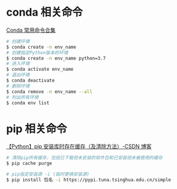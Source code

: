 # conda 相关命令

[Conda 常用命令合集](https://zhuanlan.zhihu.com/p/363904808)

```bash
# 创建环境
$ conda create -n env_name
# 创建指定Python版本的环境
$ conda create -n env_name python=3.7
# 进入环境
$ conda activate env_name
# 退出环境
$ conda deactivate
# 删除环境
$ conda remove -n env_name --all
# 列出所有环境
$ conda env list
```

# pip 相关命令

[【Python】pip 安装库时存在缓存（及清除方法）-CSDN 博客](https://blog.csdn.net/qq_44921056/article/details/129857659)

```bash
# 清除pip所有缓存，包括已下载但未安装的软件包和已安装但未被使用的缓存
$ pip cache purge
```

```bash
# pip指定安装源 -i (临时更换安装源)
$ pip install 包名 -i https://pypi.tuna.tsinghua.edu.cn/simple
```
